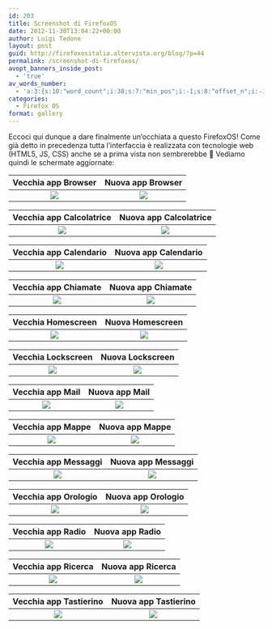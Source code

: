 ```yaml
---
id: 203
title: Screenshot di FirefoxOS
date: 2012-11-30T13:04:22+00:00
author: Luigi Tedone
layout: post
guid: http://firefoxositalia.altervista.org/blog/?p=44
permalink: /screenshot-di-firefoxos/
avopt_banners_inside_post:
  - 'true'
av_words_number:
  - 'a:3:{s:10:"word_count";i:38;s:7:"min_pos";i:-1;s:8:"offset_n";i:-1;}'
categories:
  - Firefox OS
format: gallery
---
```

Eccoci qui dunque a dare finalmente un&#8217;occhiata a questo FirefoxOS! Come già detto in precedenza tutta l&#8217;interfaccia è realizzata con tecnologie web (HTML5, JS, CSS) anche se a prima vista non sembrerebbe 🙂 Vediamo quindi le schermate aggiornate:

Vecchia app Browser             |  Nuova app Browser
:-------------------------:|:-------------------------:
![](/wp-content/uploads/2012/11/browser.png)  |  ![](/wp-content/uploads/2012/11/browser1.png)

Vecchia app Calcolatrice             |  Nuova app Calcolatrice
:-------------------------:|:-------------------------:
![](/wp-content/uploads/2012/11/calcolatrice.png)  |  ![](/wp-content/uploads/2012/11/calcolatrice1.png)

Vecchia app Calendario             |  Nuova app Calendario
:-------------------------:|:-------------------------:
![](/wp-content/uploads/2012/11/calendario.png)  |  ![](/wp-content/uploads/2012/11/calendario1.png)

Vecchia app Chiamate             |  Nuova app Chiamate
:-------------------------:|:-------------------------:
![](/wp-content/uploads/2012/11/chiamate.png)  |  ![](/wp-content/uploads/2012/11/chiamate1.png)

Vecchia Homescreen             |  Nuova Homescreen
:-------------------------:|:-------------------------:
![](/wp-content/uploads/2012/11/homescreen.png)  |  ![](/wp-content/uploads/2012/11/homescreen1.png)

Vecchia Lockscreen             |  Nuova Lockscreen
:-------------------------:|:-------------------------:
![](/wp-content/uploads/2012/11/lockscreen.png)  |  ![](/wp-content/uploads/2012/11/lockscreen1.png)

Vecchia app Mail             |  Nuova app Mail
:-------------------------:|:-------------------------:
![](/wp-content/uploads/2012/11/mail.png)  |  ![](/wp-content/uploads/2012/11/mail1.png)

Vecchia app Mappe             |  Nuova app Mappe
:-------------------------:|:-------------------------:
![](/wp-content/uploads/2012/11/mappe.png)  |  ![](/wp-content/uploads/2012/11/mappe1.png)

Vecchia app Messaggi             |  Nuova app Messaggi
:-------------------------:|:-------------------------:
![](/wp-content/uploads/2012/11/messaggi.png)  |  ![](/wp-content/uploads/2012/11/messaggi.png)

Vecchia app Orologio             |  Nuova app Orologio
:-------------------------:|:-------------------------:
![](/wp-content/uploads/2012/11/orologio.png)  |  ![](/wp-content/uploads/2012/11/orologio1.png)

Vecchia app Radio             |  Nuova app Radio
:-------------------------:|:-------------------------:
![](/wp-content/uploads/2012/11/radio.png)  |  ![](/wp-content/uploads/2012/11/radio1.png)

Vecchia app Ricerca             |  Nuova app Ricerca
:-------------------------:|:-------------------------:
![](/wp-content/uploads/2012/11/search.png)  |  ![](/wp-content/uploads/2012/11/search.png)

Vecchia app Tastierino             |  Nuova app Tastierino
:-------------------------:|:-------------------------:
![](/wp-content/uploads/2012/11/tastierino.png)  |  ![](/wp-content/uploads/2012/11/tastierino1.png)
